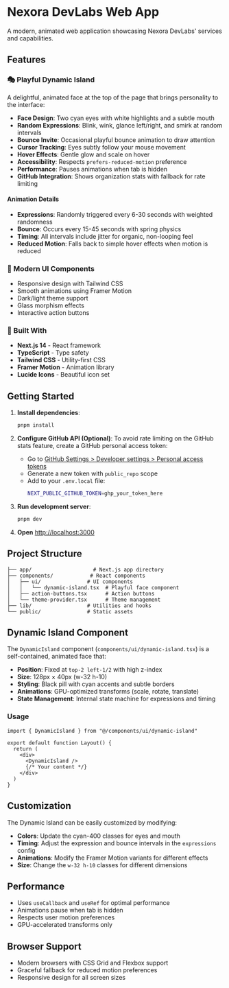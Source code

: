 # Nexora DevLabs Web App

A modern, animated web application showcasing Nexora DevLabs' services and capabilities.

## Features

### 🎭 Playful Dynamic Island
A delightful, animated face at the top of the page that brings personality to the interface:

- **Face Design**: Two cyan eyes with white highlights and a subtle mouth
- **Random Expressions**: Blink, wink, glance left/right, and smirk at random intervals
- **Bounce Invite**: Occasional playful bounce animation to draw attention
- **Cursor Tracking**: Eyes subtly follow your mouse movement
- **Hover Effects**: Gentle glow and scale on hover
- **Accessibility**: Respects `prefers-reduced-motion` preference
- **Performance**: Pauses animations when tab is hidden
- **GitHub Integration**: Shows organization stats with fallback for rate limiting

#### Animation Details
- **Expressions**: Randomly triggered every 6-30 seconds with weighted randomness
- **Bounce**: Occurs every 15-45 seconds with spring physics
- **Timing**: All intervals include jitter for organic, non-looping feel
- **Reduced Motion**: Falls back to simple hover effects when motion is reduced

### 🎨 Modern UI Components
- Responsive design with Tailwind CSS
- Smooth animations using Framer Motion
- Dark/light theme support
- Glass morphism effects
- Interactive action buttons

### 🚀 Built With
- **Next.js 14** - React framework
- **TypeScript** - Type safety
- **Tailwind CSS** - Utility-first CSS
- **Framer Motion** - Animation library
- **Lucide Icons** - Beautiful icon set

## Getting Started

1. **Install dependencies**:
   ```bash
   pnpm install
   ```

2. **Configure GitHub API (Optional)**:
   To avoid rate limiting on the GitHub stats feature, create a GitHub personal access token:
   - Go to [GitHub Settings > Developer settings > Personal access tokens](https://github.com/settings/tokens)
   - Generate a new token with `public_repo` scope
   - Add to your `.env.local` file:
     ```bash
     NEXT_PUBLIC_GITHUB_TOKEN=ghp_your_token_here
     ```

3. **Run development server**:
   ```bash
   pnpm dev
   ```

4. **Open** [http://localhost:3000](http://localhost:3000)

## Project Structure

```
├── app/                    # Next.js app directory
├── components/            # React components
│   ├── ui/               # UI components
│   │   └── dynamic-island.tsx  # Playful face component
│   ├── action-buttons.tsx      # Action buttons
│   └── theme-provider.tsx      # Theme management
├── lib/                  # Utilities and hooks
└── public/               # Static assets
```

## Dynamic Island Component

The `DynamicIsland` component (`components/ui/dynamic-island.tsx`) is a self-contained, animated face that:

- **Position**: Fixed at `top-2 left-1/2` with high z-index
- **Size**: 128px × 40px (w-32 h-10)
- **Styling**: Black pill with cyan accents and subtle borders
- **Animations**: GPU-optimized transforms (scale, rotate, translate)
- **State Management**: Internal state machine for expressions and timing

### Usage
```tsx
import { DynamicIsland } from "@/components/ui/dynamic-island"

export default function Layout() {
  return (
    <div>
      <DynamicIsland />
      {/* Your content */}
    </div>
  )
}
```

## Customization

The Dynamic Island can be easily customized by modifying:
- **Colors**: Update the cyan-400 classes for eyes and mouth
- **Timing**: Adjust the expression and bounce intervals in the `expressions` config
- **Animations**: Modify the Framer Motion variants for different effects
- **Size**: Change the `w-32 h-10` classes for different dimensions

## Performance

- Uses `useCallback` and `useRef` for optimal performance
- Animations pause when tab is hidden
- Respects user motion preferences
- GPU-accelerated transforms only

## Browser Support

- Modern browsers with CSS Grid and Flexbox support
- Graceful fallback for reduced motion preferences
- Responsive design for all screen sizes
